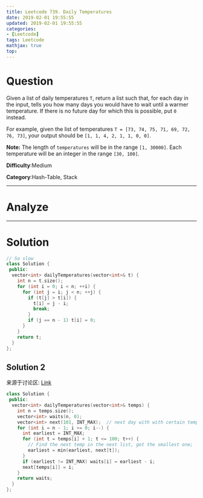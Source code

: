 ```yaml
---
title: Leetcode 739. Daily Temperatures
date: 2019-02-01 19:55:55
updated: 2019-02-01 19:55:55
categories: 
- [Leetcode]
tags: Leetcode
mathjax: true
top:
---
```


# Question

Given a list of daily temperatures  `T`, return a list such that, for each day in the input, tells you how many days you would have to wait until a warmer temperature. If there is no future day for which this is possible, put  `0`  instead.

For example, given the list of temperatures  `T = [73, 74, 75, 71, 69, 72, 76, 73]`, your output should be  `[1, 1, 4, 2, 1, 1, 0, 0]`.

**Note:**  The length of  `temperatures`  will be in the range  `[1, 30000]`. Each temperature will be an integer in the range  `[30, 100]`.

**Difficulty**:Medium

**Category**:Hash-Table, Stack

<!-- more -->

------------

# Analyze

------------

# Solution

```cpp
// So slow
class Solution {
 public:
  vector<int> dailyTemperatures(vector<int>& t) {
    int n = t.size();
    for (int i = 0; i < n; ++i) {
      for (int j = i; j < n; ++j) {
        if (t[j] > t[i]) {
          t[i] = j - i;
          break;
        }
        if (j == n - 1) t[i] = 0;
      }
    }
    return t;
  }
};
```

## Solution 2

来源于讨论区: [Link](https://leetcode.com/problems/daily-temperatures/discuss/109869/JavaC%2B%2B-Clean-Code)

```cpp
class Solution {
 public:
  vector<int> dailyTemperatures(vector<int>& temps) {
    int n = temps.size();
    vector<int> waits(n, 0);
    vector<int> next(101, INT_MAX);  // next day with with certain temperature.
    for (int i = n - 1; i >= 0; i--) {
      int earliest = INT_MAX;
      for (int t = temps[i] + 1; t <= 100; t++) {
        // Find the next temp in the next list, get the smallest one;
        earliest = min(earliest, next[t]);
      }
      if (earliest != INT_MAX) waits[i] = earliest - i;
      next[temps[i]] = i;
    }
    return waits;
  }
};
```
